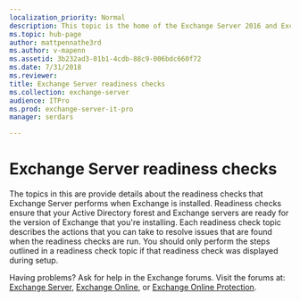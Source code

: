 ```yaml
---
localization_priority: Normal
description: This topic is the home of the Exchange Server 2016 and Exchange Server 2016 readiness checks that you might encounter during the installation of Exchange 2016 or Exchange 2019
ms.topic: hub-page
author: mattpennathe3rd
ms.author: v-mapenn
ms.assetid: 3b232ad3-01b1-4cdb-88c9-006bdc660f72
ms.date: 7/31/2018
ms.reviewer: 
title: Exchange Server readiness checks
ms.collection: exchange-server
audience: ITPro
ms.prod: exchange-server-it-pro
manager: serdars

---
```


# Exchange Server readiness checks

The topics in this are provide details about the readiness checks that Exchange Server performs when Exchange is installed. Readiness checks ensure that your Active Directory forest and Exchange servers are ready for the version of Exchange that you're installing. Each readiness check topic describes the actions that you can take to resolve issues that are found when the readiness checks are run. You should only perform the steps outlined in a readiness check topic if that readiness check was displayed during setup.

Having problems? Ask for help in the Exchange forums. Visit the forums at: [Exchange Server](https://go.microsoft.com/fwlink/p/?linkId=60612), [Exchange Online](https://go.microsoft.com/fwlink/p/?linkId=267542), or [Exchange Online Protection](https://go.microsoft.com/fwlink/p/?linkId=285351).
